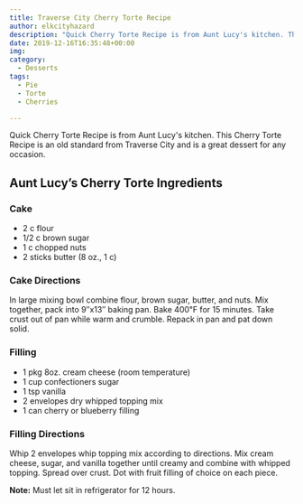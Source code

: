 ```yaml
---
title: Traverse City Cherry Torte Recipe
author: elkcityhazard
description: "Quick Cherry Torte Recipe is from Aunt Lucy's kitchen. This Cherry Torte Recipe is an old standard from Traverse City and is a great dessert for any occasion." 
date: 2019-12-16T16:35:48+00:00
img:
category:
  - Desserts
tags: 
  - Pie
  - Torte
  - Cherries

---
```

Quick Cherry Torte Recipe is from Aunt Lucy's kitchen. This Cherry Torte Recipe is an old standard from Traverse City and is a great dessert for any occasion.

## Aunt Lucy&#8217;s Cherry Torte Ingredients

### Cake

  * 2 c flour
  * 1/2 c brown sugar
  * 1 c chopped nuts
  * 2 sticks butter (8 oz., 1 c)

### Cake Directions

In large mixing bowl combine flour, brown sugar, butter, and nuts. Mix together, pack into 9&#8243;x13&#8243; baking pan. Bake 400&#8457; for 15 minutes. Take crust out of pan while warm and crumble. Repack in pan and pat down solid.

### Filling

  * 1 pkg 8oz. cream cheese (room temperature)
  * 1 cup confectioners sugar
  * 1 tsp vanilla
  * 2 envelopes dry whipped topping mix
  * 1 can cherry or blueberry filling

### Filling Directions

Whip 2 envelopes whip topping mix according to directions. Mix cream cheese, sugar, and vanilla together until creamy and combine with whipped topping. Spread over crust. Dot with fruit filling of choice on each piece.

**Note:** Must let sit in refrigerator for 12 hours.

 [1]: /wordpress/dessert-recipes/